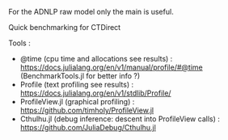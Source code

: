 For the ADNLP raw model only the main is useful. 



Quick benchmarking for CTDirect

Tools :
 - @time (cpu time and allocations see results) : https://docs.julialang.org/en/v1/manual/profile/#@time (BenchmarkTools.jl for better info ?)
 - Profile (text profiling see results) : https://docs.julialang.org/en/v1/stdlib/Profile/
 - ProfileView.jl (graphical profiling) : https://github.com/timholy/ProfileView.jl
 - Cthulhu.jl (debug inference: descent into ProfileView calls) : https://github.com/JuliaDebug/Cthulhu.jl 
